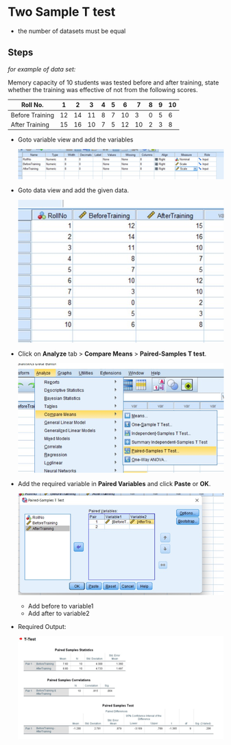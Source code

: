 # Two Sample T test

- the number of datasets must be equal

## Steps

_for example of data set:_

Memory capacity of 10 students was tested before and after training, state whether the training was effective of not from the following scores.

| Roll No.        | 1   | 2   | 3   | 4   | 5   | 6   | 7   | 8   | 9   | 10  |
| --------------- | --- | --- | --- | --- | --- | --- | --- | --- | --- | --- |
| Before Training | 12  | 14  | 11  | 8   | 7   | 10  | 3   | 0   | 5   | 6   |
| After Training  | 15  | 16  | 10  | 7   | 5   | 12  | 10  | 2   | 3   | 8   |

- Goto variable view and add the variables

  ![Variable view](assets/variableView.jpg)

- Goto data view and add the given data.

  ![Data view](assets/dataView.jpg)

- Click on **Analyze** tab > **Compare Means** > **Paired-Samples T test**.

  ![Step](assets/step.jpg)

- Add the required variable in **Paired Variables** and click **Paste** or **OK**.

  ![Dependent List](assets/dependentList.jpg)

  - Add before to variable1
  - Add after to variable2

- Required Output:

  ![Output](assets/output.jpg)
